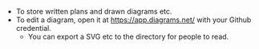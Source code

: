 - To store written plans and drawn diagrams etc.
- To edit a diagram, open it at https://app.diagrams.net/ with your Github credential.
  - You can export a SVG etc to the directory for people to read.

